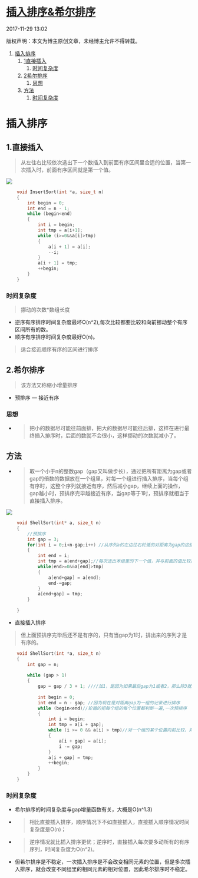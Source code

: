 # [插入排序&希尔排序][0]
 2017-11-29 13:02 

版权声明：本文为博主原创文章，未经博主允许不得转载。


1. [插入排序][8]
    1. [1直接插入][9]
        1. [时间复杂度][10]
    1. [2希尔排序][11]
        1. [思想][12]
    1. [方法][13]
        1. [时间复杂度][14]

# 插入排序

## 1.直接插入

> 从左往右比较依次选出下一个数插入到前面有序区间里合适的位置，当第一次插入时，前面有序区间就是第一个值。

![][15]

```c
    void InsertSort(int *a, size_t n)
    {
        int begin = 0;
        int end = n - 1;
        while (begin<end)
        {
            int i = begin;
            int tmp = a[i+1];
            while (i>=0&&a[i]>tmp)
            {
                a[i + 1] = a[i];
                --i;
            }
            a[i + 1] = tmp;
            ++begin;
        }
    }
```

### 时间复杂度

> 挪动的次数*数组长度

* 逆序有序排序时间复杂度最坏O(n^2),每次比较都要比较和向前挪动整个有序区间所有的数。
* 顺序有序排序时间复杂度最好O(n)。
> 适合接近顺序有序的区间进行排序

## 2.希尔排序

> 该方法又称缩小增量排序

* 预排序 — 接近有序
### 思想

* > 把小的数据尽可能往前面排，把大的数据尽可能往后排，这样在进行最终插入排序时，后面的数就不会很小，这样挪动的次数就减小了。
## 方法

* > 取一个小于n的整数gap（gap又叫做步长），通过把所有距离为gap或者gap的倍数的数据放在一个组里，对每一个组进行插入排序，当每个组有序时，这整个序列就接近有序，然后减小gap，继续上面的操作，gap越小时，预排序完毕越接近有序，当gap等于1时，预排序就相当于直接插入排序。

![][16]

```c
    void ShellSort(int* a, size_t n)
    {
        //预排序
        int gap = 3;
        for(int i = 0;i<n-gap;i++) //从序列a的左边往右轮循的对距离为gap的这些分组进行预排序
        {
            int end = i;
            int tmp = a[end+gap];//每次选出本组里的下一个值，并与前面的值比较并挪动后插入。
            while(end>=0&&a[end]>tmp) 
            {   
                a[end+gap] = a[end];
                end-=gap;   
            }
            a[end+gap] = tmp;
        }
        
    }
```

* 直接插入排序

> 但上面预排序完毕后还不是有序的，只有当gap为1时，排出来的序列才是有序的。
 

```c
    void ShellSort(int *a, size_t n)
    {
        int gap = n;
    
        while (gap > 1)
        {
            gap = gap / 3 + 1; ////加1，是因为如果最后gap为1或者2，那么除3就是0了，所以要加1，保证gap最小为1.
            
            int begin = 0;
            int end = n - gap; //因为现在是对距离gap为一组的记录进行排序
            while (begin<end)//轮循的把每个组的每个位置都判断一遍,一次预排序
            {
                int i = begin;
                int tmp = a[i + gap];
                while (i >= 0 && a[i] > tmp)//对一个组的某个位置向前比较，并进行直接插入
                {
                    a[i + gap] = a[i];
                    i -= gap;
                }
                a[i + gap] = tmp;
                ++begin;
            }
        }
    }
```

### 时间复杂度

* 希尔排序的时间复杂度与gap增量函数有关，大概是O(n^1.3)
* > 相比直接插入排序，顺序情况下不如直接插入，直接插入顺序情况时间复杂度是O(n)；
* > 逆序情况就比插入排序更优；逆序时，直接插入每次要多动所有的有序序列，时间复杂度为O(n^2)。
* 但希尔排序是不稳定，一次插入排序是不会改变相同元素的位置，但是多次插入排序，就会改变不同组里的相同元素的相对位置，因此希尔排序时不稳定。

[0]: http://blog.csdn.net/dream_1996/article/details/78664090
[8]: #t0
[9]: #t1
[10]: #t2
[11]: #t3
[12]: #t4
[13]: #t5
[14]: #t6
[15]: ./img/20171129125946511.png
[16]: ./img/20171129130032483.png